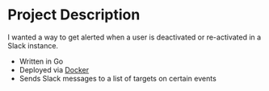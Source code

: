 # Project Description

I wanted a way to get alerted when a user is deactivated or re-activated in a Slack instance.

- Written in Go
- Deployed via [Docker](https://www.docker.com/)
- Sends Slack messages to a list of targets on certain events
